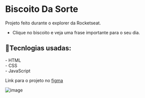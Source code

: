 # Biscoito Da Sorte
Projeto feito durante o explorer da Rocketseat.
- Clique no biscoito e veja uma frase importante para o seu dia.
<h2>🚀Tecnlogias usadas:</h2>
- HTML <br>
- CSS<br>
- JavaScript<br>

Link para o projeto no [figma](https://www.figma.com/file/IDsKOlY25p7jA2rAH8bK58/Biscoito-da-Sorte-(Community)?node-id=0%3A1&mode=dev)

![image](https://github.com/LeonardoSPereira/BiscoitoDaSorte/assets/107005097/723a87eb-118c-4404-92f1-811ca5eac71e)
